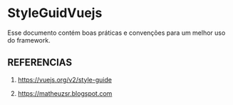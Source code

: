# StyleGuidVuejs

Esse documento contém boas práticas e convenções para um melhor uso do framework.





## REFERENCIAS

1. https://vuejs.org/v2/style-guide

2. https://matheuzsr.blogspot.com
